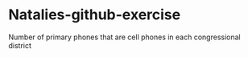 # Natalies-github-exercise
Number of primary phones that are cell phones in each congressional district
